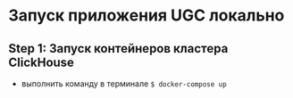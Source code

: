 # Запуск приложения UGC локально

## Step 1: Запуск контейнеров кластера ClickHouse

- выполнить команду в терминале ```$ docker-compose up```


